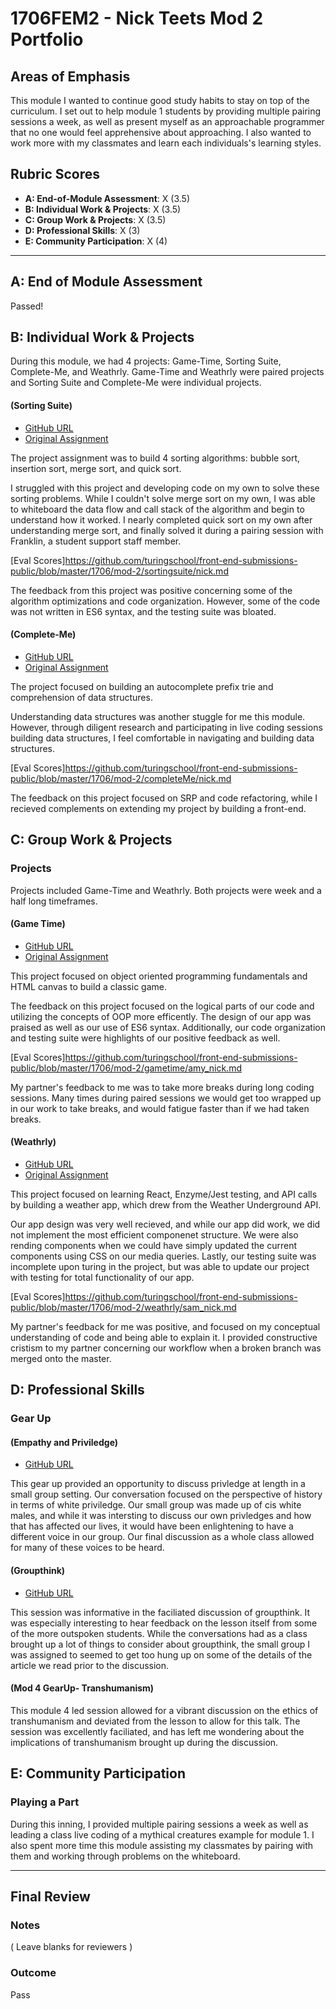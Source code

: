 # 1706FEM2 - Nick Teets Mod 2 Portfolio

## Areas of Emphasis

This module I wanted to continue good study habits to stay on top of the curriculum. I set out to help module 1 students by providing multiple pairing sessions a week, as well as present myself as an approachable programmer that no one would feel apprehensive about approaching. I also wanted to work more with my classmates and learn each individuals's learning styles. 

## Rubric Scores

* **A: End-of-Module Assessment**: X (3.5)
* **B: Individual Work & Projects**: X (3.5)
* **C: Group Work & Projects**: X (3.5)
* **D: Professional Skills**: X (3)
* **E: Community Participation**: X (4)

-----------------------

## A: End of Module Assessment

Passed!

## B: Individual Work & Projects

During this module, we had 4 projects: Game-Time, Sorting Suite, Complete-Me, and Weathrly. Game-Time and Weathrly were paired projects and Sorting Suite and Complete-Me were individual projects.

#### (Sorting Suite)

* [GitHub URL](https://github.com/nicktu12/sorting-suite)
* [Original Assignment](http://frontend.turing.io/projects/sorting-suite.html)

The project assignment was to build 4 sorting algorithms: bubble sort, insertion sort, merge sort, and quick sort.

I struggled with this project and developing code on my own to solve these sorting problems. While I couldn't solve merge sort on my own, I was able to whiteboard the data flow and call stack of the algorithm and begin to understand how it worked. I nearly completed quick sort on my own after understanding merge sort, and finally solved it during a pairing session with Franklin, a student support staff member. 

[Eval Scores]https://github.com/turingschool/front-end-submissions-public/blob/master/1706/mod-2/sortingsuite/nick.md

The feedback from this project was positive concerning some of the algorithm optimizations and code organization. However, some of the code was not written in ES6 syntax, and the testing suite was bloated. 

#### (Complete-Me)

* [GitHub URL](https://github.com/nicktu12/complete-me)
* [Original Assignment](http://frontend.turing.io/projects/complete-me.html)

The project focused on building an autocomplete prefix trie and comprehension of data structures.

Understanding data structures was another stuggle for me this module. However, through diligent research and participating in live coding sessions building data structures, I feel comfortable in navigating and building data structures. 

[Eval Scores]https://github.com/turingschool/front-end-submissions-public/blob/master/1706/mod-2/completeMe/nick.md

The feedback on this project focused on SRP and code refactoring, while I recieved complements on extending my project by building a front-end.

## C: Group Work & Projects

### Projects

Projects included Game-Time and Weathrly. Both projects were week and a half long timeframes.

#### (Game Time)

* [GitHub URL](https://github.com/nicktu12/game-time)
* [Original Assignment](http://frontend.turing.io/projects/game-time.html)

This project focused on object oriented programming fundamentals and HTML canvas to build a classic game. 

The feedback on this project focused on the logical parts of our code and utilizing the concepts of OOP more efficently. The design of our app was praised as well as our use of ES6 syntax. Additionally, our code organization and testing suite were highlights of our positive feedback as well. 

[Eval Scores]https://github.com/turingschool/front-end-submissions-public/blob/master/1706/mod-2/gametime/amy_nick.md

My partner's feedback to me was to take more breaks during long coding sessions. Many times during paired sessions we would get too wrapped up in our work to take breaks, and would fatigue faster than if we had taken breaks. 

#### (Weathrly)

* [GitHub URL](https://github.com/nicktu12/weatherly)
* [Original Assignment](http://frontend.turing.io/projects/weathrly.html)

This project focused on learning React, Enzyme/Jest testing, and API calls by building a weather app, which drew from the Weather Underground API. 

Our app design was very well recieved, and while our app did work, we did not implement the most efficient componenet structure. We were also rending components when we could have simply updated the current components using CSS on our media queries. Lastly, our testing suite was incomplete upon turing in the project, but was able to update our project with testing for total functionality of our app. 

[Eval Scores]https://github.com/turingschool/front-end-submissions-public/blob/master/1706/mod-2/weathrly/sam_nick.md

My partner's feedback for me was positive, and focused on my conceptual understanding of code and being able to explain it. I provided constructive cristism to my partner concerning our workflow when a broken branch was merged onto the master.

## D: Professional Skills

### Gear Up

#### (Empathy and Priviledge)

* [GitHub URL](
https://github.com/turingschool/gear-up/blob/master/empathy.markdown)

This gear up provided an opportunity to discuss privledge at length in a small group setting. Our conversation focused on the perspective of history in terms of white priviledge. 
Our small group was made up of cis white males, and while it was intersting to discuss our own privledges and how that has affected our lives, it would have been enlightening to have a different voice in our group. Our final discussion as a whole class allowed for many of these voices to be heard. 

#### (Groupthink)

* [GitHub URL](
 https://github.com/turingschool/gear-up/blob/master/groupthink.md)

This session was informative in the faciliated discussion of groupthink. It was especially interesting to hear feedback on the lesson itself from some of the more outspoken students. While the conversations had as a class brought up a lot of things to consider about groupthink, the small group I was assigned to seemed to get too hung up on some of the details of the article we read prior to the discussion. 

#### (Mod 4 GearUp- Transhumanism)

This module 4 led session allowed for a vibrant discussion on the ethics of transhumanism and deviated from the lesson to allow for this talk. The session was excellently faciliated, and has left me wondering about the implications of transhumanism brought up during the discussion.


## E: Community Participation

### Playing a Part

During this inning, I provided multiple pairing sessions a week as well as leading a class live coding of a mythical creatures example for module 1. I also spent more time this module assisting my classmates by pairing with them and working through problems on the whiteboard. 

------------------

## Final Review

### Notes

( Leave blanks for reviewers )

### Outcome

Pass
